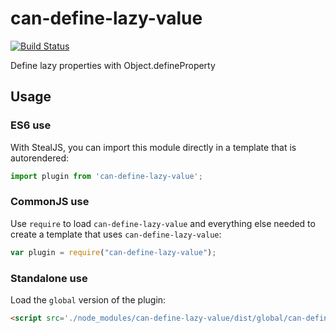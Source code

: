 # can-define-lazy-value

[![Build Status](https://travis-ci.org/canjs/can-define-lazy-value.svg?branch=master)](https://travis-ci.org/canjs/can-define-lazy-value)

Define lazy properties with Object.defineProperty

## Usage

### ES6 use

With StealJS, you can import this module directly in a template that is autorendered:

```js
import plugin from 'can-define-lazy-value';
```

### CommonJS use

Use `require` to load `can-define-lazy-value` and everything else
needed to create a template that uses `can-define-lazy-value`:

```js
var plugin = require("can-define-lazy-value");
```

### Standalone use

Load the `global` version of the plugin:

```html
<script src='./node_modules/can-define-lazy-value/dist/global/can-define-lazy-value.js'></script>
```
